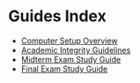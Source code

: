 # Guides Index

- [Computer Setup Overview](setup-overview)
- [Academic Integrity Guidelines](/integrity)
- [Midterm Exam Study Guide](midterm-study-guide)
- [Final Exam Study Guide](final-study-guide)